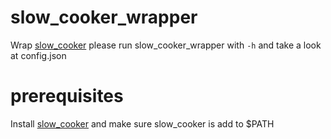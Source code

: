 # slow_cooker_wrapper

Wrap [slow_cooker](https://github.com/BuoyantIO/slow_cooker) 
please run slow_cooker_wrapper with `-h` and take a look at config.json

# prerequisites
Install [slow_cooker](https://github.com/BuoyantIO/slow_cooker) and make sure slow_cooker is add to $PATH
